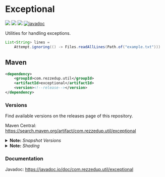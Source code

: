 # Exceptional

[![](https://img.shields.io/maven-central/v/com.rezzedup.util/exceptional?color=ok&label=Maven%20Central)](https://search.maven.org/artifact/com.rezzedup.util/exceptional "Maven Central")
[![](https://img.shields.io/badge/License-MPL--2.0-blue)](./LICENSE "Project License: MPL-2.0")
[![](https://img.shields.io/badge/Java-11-orange)](# "Java Version: 11")
[![javadoc](https://javadoc.io/badge2/com.rezzedup.util/exceptional/javadoc.svg?label=Javadoc&color=%234D7A97)](https://javadoc.io/doc/com.rezzedup.util/exceptional "View Javadocs")

Utilities for handling exceptions.

```java
List<String> lines =
    Attempt.ignoring(() -> Files.readAllLines(Path.of("example.txt"))).orElseGet(List::of);
```

## Maven

```xml
<dependency>
    <groupId>com.rezzedup.util</groupId>
    <artifactId>exceptional</artifactId>
    <version><!--release--></version>
</dependency>
```

### Versions

Find available versions on the releases page of this repository.

Maven Central: https://search.maven.org/artifact/com.rezzedup.util/exceptional

<details id="note-snapshot-versions">
<summary><b>Note:</b> <i>Snapshot Versions</i></summary>

> [ℹ️](#note-snapshot-versions)
> Snapshot releases are available at the following repository:
>
> ```xml
> <repositories>
>     <repository>
>         <id>ossrh-snapshots</id>
>         <url>https://s01.oss.sonatype.org/content/repositories/snapshots</url>
>     </repository>
> </repositories>
> ```
</details>

<details>
<summary><b>Note:</b> <i>Shading</i></summary>

> [ℹ️](#note-shading)
> If you intend to shade this library, please consider **relocating** the packages
> to avoid potential conflicts with other projects. This library also utilizes
> nullness annotations, which may be undesirable in a shaded uber-jar. They can
> safely be excluded, and you are encouraged to do so.
</details>

### Documentation

Javadoc: https://javadoc.io/doc/com.rezzedup.util/exceptional

